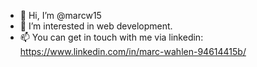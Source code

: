 - 👋 Hi, I’m @marcw15
- 👀 I’m interested in web development.
- 📫 You can get in touch with me via linkedin: https://www.linkedin.com/in/marc-wahlen-94614415b/
